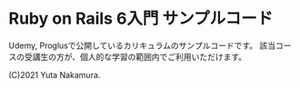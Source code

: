 # Ruby on Rails 6入門 サンプルコード

Udemy, Proglusで公開しているカリキュラムのサンプルコードです。
該当コースの受講生の方が、個人的な学習の範囲内でご利用いただけます。

(C)2021 Yuta Nakamura.
